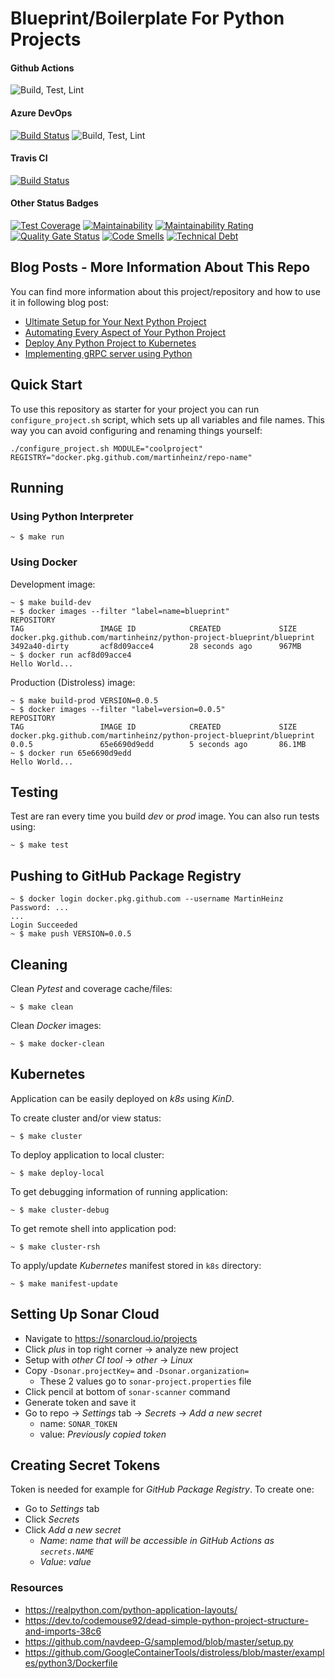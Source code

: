 # Blueprint/Boilerplate For Python Projects

#### Github Actions
![Build, Test, Lint](https://github.com/govindarajanv/python-template/workflows/Build,%20Test,%20Lint/badge.svg)
#### Azure DevOps
[![Build Status](https://dev.azure.com/govindarajanv/Govind-Pipelines/_apis/build/status/govindarajanv.python-template?branchName=master)](https://dev.azure.com/govindarajanv/Govind-Pipelines/_build/latest?definitionId=2&branchName=master)
![Build, Test, Lint](https://dev.azure.com/govindarajanv/Govind-Pipelines/_apis/build/status/govindarajanv.python-template?branchName=master)
#### Travis CI
[![Build Status](https://travis-ci.org/govindarajanv/python-template.svg?branch=master)](https://travis-ci.org/govindarajanv/python-template)
#### Other Status Badges
[![Test Coverage](https://api.codeclimate.com/v1/badges/886e337e84b79b1fb25e/test_coverage)](https://codeclimate.com/github/govindarajanv/python-template/test_coverage)
[![Maintainability](https://api.codeclimate.com/v1/badges/886e337e84b79b1fb25e/maintainability)](https://codeclimate.com/github/govindarajanv/python-template/maintainability)
[![Maintainability Rating](https://sonarcloud.io/api/project_badges/measure?project=govindarajanv_python-project-blueprint&metric=sqale_rating)](https://sonarcloud.io/dashboard?id=govindarajanv_python-project-blueprint)
[![Quality Gate Status](https://sonarcloud.io/api/project_badges/measure?project=govindarajanv_python-project-blueprint&metric=alert_status)](https://sonarcloud.io/dashboard?id=govindarajanv_python-project-blueprint)
[![Code Smells](https://sonarcloud.io/api/project_badges/measure?project=govindarajanv_python-project-blueprint&metric=code_smells)](https://sonarcloud.io/dashboard?id=govindarajanv_python-project-blueprint)
[![Technical Debt](https://sonarcloud.io/api/project_badges/measure?project=govindarajanv_python-project-blueprint&metric=sqale_index)](https://sonarcloud.io/dashboard?id=govindarajanv_python-project-blueprint)

## Blog Posts - More Information About This Repo

You can find more information about this project/repository and how to use it in following blog post:

- [Ultimate Setup for Your Next Python Project](https://towardsdatascience.com/ultimate-setup-for-your-next-python-project-179bda8a7c2c)
- [Automating Every Aspect of Your Python Project](https://towardsdatascience.com/automating-every-aspect-of-your-python-project-6517336af9da)
- [Deploy Any Python Project to Kubernetes](https://towardsdatascience.com/deploy-any-python-project-to-kubernetes-2c6ad4d41f14)
- [Implementing gRPC server using Python](https://towardsdatascience.com/implementing-grpc-server-using-python-9dc42e8daea0)

## Quick Start
To use this repository as starter for your project you can run `configure_project.sh` script, which sets up all variables and file names. This way you can avoid configuring and renaming things yourself:

```shell
./configure_project.sh MODULE="coolproject" REGISTRY="docker.pkg.github.com/martinheinz/repo-name"
```

## Running

### Using Python Interpreter
```shell
~ $ make run
```

### Using Docker

Development image:
```console
~ $ make build-dev
~ $ docker images --filter "label=name=blueprint"
REPOSITORY                                                             TAG                 IMAGE ID            CREATED             SIZE
docker.pkg.github.com/martinheinz/python-project-blueprint/blueprint   3492a40-dirty       acf8d09acce4        28 seconds ago      967MB
~ $ docker run acf8d09acce4
Hello World...
```

Production (Distroless) image:
```console
~ $ make build-prod VERSION=0.0.5
~ $ docker images --filter "label=version=0.0.5"
REPOSITORY                                                             TAG                 IMAGE ID            CREATED             SIZE
docker.pkg.github.com/martinheinz/python-project-blueprint/blueprint   0.0.5               65e6690d9edd        5 seconds ago       86.1MB
~ $ docker run 65e6690d9edd
Hello World...
```

## Testing

Test are ran every time you build _dev_ or _prod_ image. You can also run tests using:

```console
~ $ make test
```

## Pushing to GitHub Package Registry

```console
~ $ docker login docker.pkg.github.com --username MartinHeinz
Password: ...
...
Login Succeeded
~ $ make push VERSION=0.0.5
```

## Cleaning

Clean _Pytest_ and coverage cache/files:

```console
~ $ make clean
```

Clean _Docker_ images:

```console
~ $ make docker-clean
```

## Kubernetes

Application can be easily deployed on _k8s_ using _KinD_.

To create cluster and/or view status:

```console
~ $ make cluster
```

To deploy application to local cluster:

```console
~ $ make deploy-local
```

To get debugging information of running application:

```console
~ $ make cluster-debug
```

To get remote shell into application pod:

```console
~ $ make cluster-rsh
```

To apply/update _Kubernetes_ manifest stored in `k8s` directory:

```console
~ $ make manifest-update
```

## Setting Up Sonar Cloud
- Navigate to <https://sonarcloud.io/projects>
- Click _plus_ in top right corner -> analyze new project
- Setup with _other CI tool_ -> _other_ -> _Linux_
- Copy `-Dsonar.projectKey=` and `-Dsonar.organization=`
    - These 2 values go to `sonar-project.properties` file
- Click pencil at bottom of `sonar-scanner` command
- Generate token and save it
- Go to repo -> _Settings_ tab -> _Secrets_ -> _Add a new secret_
    - name: `SONAR_TOKEN`
    - value: _Previously copied token_
    
## Creating Secret Tokens
Token is needed for example for _GitHub Package Registry_. To create one:

- Go to _Settings_ tab
- Click _Secrets_
- Click _Add a new secret_
    - _Name_: _name that will be accessible in GitHub Actions as `secrets.NAME`_
    - _Value_: _value_

### Resources
- <https://realpython.com/python-application-layouts/>
- <https://dev.to/codemouse92/dead-simple-python-project-structure-and-imports-38c6>
- <https://github.com/navdeep-G/samplemod/blob/master/setup.py>
- <https://github.com/GoogleContainerTools/distroless/blob/master/examples/python3/Dockerfile>
